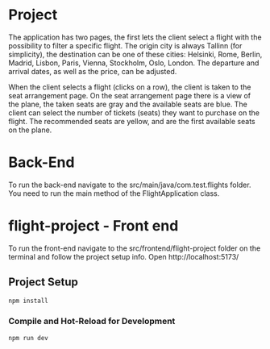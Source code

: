 # Project

The application has two pages, the first lets the client select a flight with the possibility to filter a specific flight.
The origin city is always Tallinn (for simplicity), the destination can be one of these cities: Helsinki, Rome, Berlin, Madrid, Lisbon, Paris, Vienna, Stockholm, Oslo, London.
The departure and arrival dates, as well as the price, can be adjusted.

When the client selects a flight (clicks on a row), the client is taken to the seat arrangement page.
On the seat arrangement page there is a view of the plane, the taken seats are gray and the available seats are blue.
The client can select the number of tickets (seats) they want to purchase on the flight. 
The recommended seats are yellow, and are the first available seats on the plane.

# Back-End

To run the back-end navigate to the src/main/java/com.test.flights folder. You need to run the main method of the FlightApplication class.

# flight-project - Front end

To run the front-end navigate to the src/frontend/flight-project folder on the terminal and follow the project setup info.
Open http://localhost:5173/

## Project Setup

```sh
npm install
```

### Compile and Hot-Reload for Development

```sh
npm run dev
```